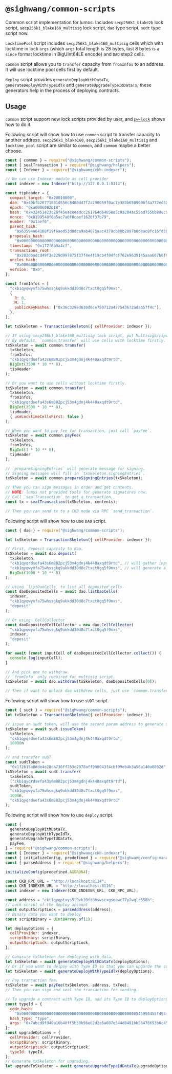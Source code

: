 # `@sighwang/common-scripts`

Common script implementation for lumos. Includes `secp256k1_blake2b` lock script, `secp256k1_blake160_multisig` lock script, `dao` type script, `sudt` type script now.

`LocktimePool` script includes `secp256k1_blake160_multisig` cells which with locktime in lock `args` (which `args` total length is 28 bytes, last 8 bytes is a `since` format locktime in BigUInt64LE encode) and `DAO` step2 cells.

`common` script allows you to `transfer` capacity from `fromInfos` to an address. It will use locktime pool cells first by default.

`deploy` script provides `generateDeployWithDataTx`, `generateDeployWithTypeIdTx` and `generateUpgradeTypeIdDataTx`, these generators help in the process of deploying contracts.

## Usage

`common` script support new lock scripts provided by user, and [`pw-lock`](./examples/pw_lock/lock.ts) shows how to do it.

Following script will show how to use `common` script to transfer capacity to another address. `secp256k1_blake160`, `secp256k1_blake160_multisig` and `locktime_pool` script are similar to `common`, and `common` maybe a better choose.

```javascript
const { common } = require("@sighwang/common-scripts");
const { sealTransaction } = require("@sighwang/helpers");
const { Indexer } = require("@sighwang/ckb-indexer");

// We can use Indexer module as cell provider
const indexer = new Indexer("http://127.0.0.1:8114");

const tipHeader = {
  compact_target: "0x20010000",
  dao: "0x49bfb20771031d556c8480d47f2a290059f0ac7e383b6509006f4a772ed50200",
  epoch: "0xa0006002b18",
  hash: "0x432451e23c26f45eaceeedcc261764d6485ea5c9a204ac55ad755bb8dec9a079",
  nonce: "0x8199548f8a5ac7a0f0caef1620f37b79",
  number: "0x1aef6",
  parent_hash:
    "0x63594a64108f19f6aed53d0dca9ab4075aac4379cb80b2097b0deac8fc16fd3b",
  proposals_hash:
    "0x0000000000000000000000000000000000000000000000000000000000000000",
  timestamp: "0x172f6b9a4cf",
  transactions_root:
    "0x282dbadcd49f3e229d997875f37f4e4f19cb4f04fcf762e9639145aaa667b6f8",
  uncles_hash:
    "0x0000000000000000000000000000000000000000000000000000000000000000",
  version: "0x0",
};

const fromInfos = [
  "ckb1qyqwyxfa75whssgkq9ukkdd30d8c7txct0gq5f9mxs",
  {
    R: 0,
    M: 1,
    publicKeyHashes: ["0x36c329ed630d6ce750712a477543672adab57f4c"],
  },
];

let txSkeleton = TransactionSkeleton({ cellProvider: indexer });

// If using secp256k1_blake160_multisig lock script, put MultisigScript to `fromInfos` for generate signing messages.
// By default, `common.transfer` will use cells with locktime firstly. `tipHeader` is required when you want to spent cells with locktime.
txSkeleton = await common.transfer(
  txSkeleton,
  fromInfos,
  "ckb1qyqrdsefa43s6m882pcj53m4gdnj4k440axqdt9rtd",
  BigInt(3500 * 10 ** 8),
  tipHeader
);

// Or you want to use cells without locktime firstly.
txSkeleton = await common.transfer(
  txSkeleton,
  fromInfos,
  "ckb1qyqrdsefa43s6m882pcj53m4gdnj4k440axqdt9rtd",
  BigInt(3500 * 10 ** 8),
  tipHeader,
  { useLocktimeCellsFirst: false }
);

// When you want to pay fee for transaction, just call `payFee`.
txSkeleton = await common.payFee(
  txSkeleton,
  fromInfos,
  BigInt(1 * 10 ** 8),
  tipHeader
);

// `prepareSigningEntries` will generate message for signing.
// Signing messages will fill in `txSkeleton.signingEntries`.
txSkeleton = await common.prepareSigningEntries(txSkeleton);

// Then you can sign messages in order and get contents.
// NOTE: lumos not provided tools for generate signatures now.
// Call `sealTransaction` to get a transaction.
const tx = sealTransaction(txSkeleton, contents);

// Then you can send tx to a CKB node via RPC `send_transaction`.
```

Following script will show how to use `DAO` script.

```javascript
const { dao } = require("@sighwang/common-scripts");

let txSkeleton = TransactionSkeleton({ cellProvider: indexer });

// First, deposit capacity to dao.
txSkeleton = await dao.deposit(
  txSkeleton,
  "ckb1qyqrdsefa43s6m882pcj53m4gdnj4k440axqdt9rtd", // will gather inputs from this address.
  "ckb1qyqwyxfa75whssgkq9ukkdd30d8c7txct0gq5f9mxs", // will generate a dao cell with lock of this address.
  BigInt(1000 * 10 ** 8)
);

// Using `listDaoCells` to list all deposited cells.
const daoDepositedCells = await dao.listDaoCells(
  indexer,
  "ckb1qyqwyxfa75whssgkq9ukkdd30d8c7txct0gq5f9mxs",
  "deposit"
);

// Or using `CellCollector`
const daoDepositedCellCollector = new dao.CellCollector(
  "ckb1qyqwyxfa75whssgkq9ukkdd30d8c7txct0gq5f9mxs",
  indexer,
  "deposit"
);

for await (const inputCell of daoDepositedCellCollector.collect()) {
  console.log(inputCell);
}

// And pick one to withdraw.
// `fromInfo` only required for multisig script.
txSkeleton = await dao.withdraw(txSkeleton, daoDepositedCells[0]);

// Then if want to unlock dao withdrew cells, just use `common.transfer`.
```

Following script will show how to use `sUDT` script.

```javascript
const { sudt } = require("@sighwang/common-scripts");
let txSkeleton = TransactionSkeleton({ cellProvider: indexer });

// issue an sudt token, will use the second param address to generate sudt token(it's lock hash).
txSkeleton = await sudt.issueToken(
  txSkeleton,
  "ckb1qyqrdsefa43s6m882pcj53m4gdnj4k440axqdt9rtd",
  10000n
);

// and transfer sUDT
const sudtToken =
  "0x1f2615a8dde4e28ca736ff763c2078aff990043f4cbf09eb4b3a58a140a0862d";
txSkeleton = await sudt.transfer(
  txSkeleton,
  ["ckb1qyqrdsefa43s6m882pcj53m4gdnj4k440axqdt9rtd"],
  sudtToken,
  "ckb1qyqwyxfa75whssgkq9ukkdd30d8c7txct0gq5f9mxs",
  1000n,
  "ckb1qyqrdsefa43s6m882pcj53m4gdnj4k440axqdt9rtd"
);
```

Following script will show how to use `deploy` script.

```javascript
const {
  generateDeployWithDataTx,
  generateDeployWithTypeIdTx,
  generateUpgradeTypeIdDataTx,
  payFee,
} = require("@sighwang/common-scripts");
const { Indexer } = require("@sighwang/ckb-indexer");
const { initializeConfig, predefined } = require("@sighwang/config-manager");
const { parseAddress } = require("@sighwang/helpers");

initializeConfig(predefined.AGGRON4);

const CKB_RPC_URL = "http://localhost:8114";
const CKB_INDEXER_URL = "http://localhost:8116";
const indexer = new Indexer(CKB_INDEXER_URL, CKB_RPC_URL);

const address = "ckt1qyqptxys5l9vk39ft0hswscxgseawc77y2wqlr558h";
// Lock script of the deploy account
const outputScriptLock = parseAddress(address);
// Binary data you want to deploy
const scriptBinary = Uint8Array.of(1);

let deployOptions = {
  cellProvider: indexer,
  scriptBinary: scriptBinary,
  outputScriptLock: outputScriptLock,
};

// Ganarate txSkeleton for deploying with data.
let txSkeleton = await generateDeployWithDataTx(deployOptions);
// Or if you want to delpoy with Type ID so that you can upgarde the contract in the future.
let txSkeleton = await generateDeployWithTypeIdTx(deployOptions);

// Pay transaction fee.
txSkeleton = await payFee(txSkeleton, address, txFee);
// Then you can sign and seal the transaction for sending.

// To upgrade a contract with Type ID, add its Type ID to deployOptions.
const typeId = {
  code_hash:
    "0x00000000000000000000000000000000000000000000000000545950455f4944",
  hash_type: "type",
  args: "0x7abcd9f949a16b40ff5b50b56e62d2a6a007e544d8491bb56476693b6c45fd27",
};
const upgradeOptions = {
  cellProvider: cellProvider,
  scriptBinary: scriptBinary,
  outputScriptLock: outputScriptLock,
  typeId: typeId,
};
// Ganarate txSkeleton for upgrading.
let upgradeTxSkeleton = await generateUpgradeTypeIdDataTx(upgradeOptions);
```
